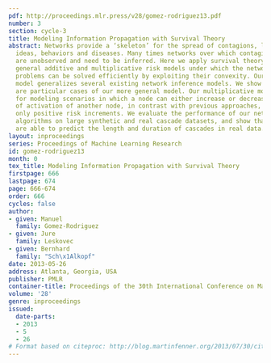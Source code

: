 ```yaml
---
pdf: http://proceedings.mlr.press/v28/gomez-rodriguez13.pdf
number: 3
section: cycle-3
title: Modeling Information Propagation with Survival Theory
abstract: Networks provide a ‘skeleton’ for the spread of contagions, like, information,
  ideas, behaviors and diseases. Many times networks over which contagions diffuse
  are unobserved and need to be inferred. Here we apply survival theory to develop
  general additive and multiplicative risk models under which the network inference
  problems can be solved efficiently by exploiting their convexity. Our additive risk
  model generalizes several existing network inference models. We show all these models
  are particular cases of our more general model. Our multiplicative model allows
  for modeling scenarios in which a node can either increase or decrease the risk
  of activation of another node, in contrast with previous approaches, which consider
  only positive risk increments. We evaluate the performance of our network inference
  algorithms on large synthetic and real cascade datasets, and show that our models
  are able to predict the length and duration of cascades in real data.
layout: inproceedings
series: Proceedings of Machine Learning Research
id: gomez-rodriguez13
month: 0
tex_title: Modeling Information Propagation with Survival Theory
firstpage: 666
lastpage: 674
page: 666-674
order: 666
cycles: false
author:
- given: Manuel
  family: Gomez-Rodriguez
- given: Jure
  family: Leskovec
- given: Bernhard
  family: "Sch\x1Alkopf"
date: 2013-05-26
address: Atlanta, Georgia, USA
publisher: PMLR
container-title: Proceedings of the 30th International Conference on Machine Learning
volume: '28'
genre: inproceedings
issued:
  date-parts:
  - 2013
  - 5
  - 26
# Format based on citeproc: http://blog.martinfenner.org/2013/07/30/citeproc-yaml-for-bibliographies/
---
```

